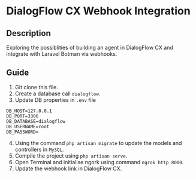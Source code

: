 
<h1 align="left">DialogFlow CX Webhook Integration</h1>

## Description
Exploring the possiblities of building an agent in DialogFlow CX and integrate with Laravel Botman via webhooks.

## Guide
1. Git clone this file.
2. Create a database call ``dialogflow``.
3. Update DB properties in ``.env`` file
```DB_CONNECTION=mysql
DB_HOST=127.0.0.1
DB_PORT=3306
DB_DATABASE=dialogflow
DB_USERNAME=root
DB_PASSWORD=
```

4. Using the command ``php artisan migrate`` to update the models and controllers in ``MySQL``.
5. Compile the project using ``php artisan serve``. 
6. Open Terminal and initialise ngork using command ``ngrok http 8000``.
7. Update the webhook link in DialogFlow CX.
